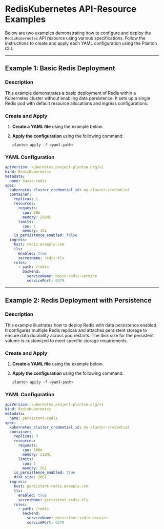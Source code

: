 # RedisKubernetes API-Resource Examples

Below are two examples demonstrating how to configure and deploy the `RedisKubernetes` API resource using various specifications. Follow the instructions to create and apply each YAML configuration using the Planton CLI.

---

## Example 1: Basic Redis Deployment

### Description

This example demonstrates a basic deployment of Redis within a Kubernetes cluster without enabling data persistence. It sets up a single Redis pod with default resource allocations and ingress configurations.

### Create and Apply

1. **Create a YAML file** using the example below.
2. **Apply the configuration** using the following command:

    ```shell
    planton apply -f <yaml-path>
    ```

### YAML Configuration

```yaml
apiVersion: kubernetes.project-planton.org/v1
kind: RedisKubernetes
metadata:
  name: basic-redis
spec:
  kubernetes_cluster_credential_id: my-cluster-credential
  container:
    replicas: 1
    resources:
      requests:
        cpu: 50m
        memory: 256Mi
      limits:
        cpu: 1
        memory: 1Gi
    is_persistence_enabled: false
  ingress:
    host: redis.example.com
    tls:
      enabled: true
      secretName: redis-tls
    rules:
      - path: /redis
        backend:
          serviceName: basic-redis-service
          servicePort: 6379
```

---

## Example 2: Redis Deployment with Persistence

### Description

This example illustrates how to deploy Redis with data persistence enabled. It configures multiple Redis replicas and attaches persistent storage to ensure data durability across pod restarts. The disk size for the persistent volume is customized to meet specific storage requirements.

### Create and Apply

1. **Create a YAML file** using the example below.
2. **Apply the configuration** using the following command:

    ```shell
    planton apply -f <yaml-path>
    ```

### YAML Configuration

```yaml
apiVersion: kubernetes.project-planton.org/v1
kind: RedisKubernetes
metadata:
  name: persistent-redis
spec:
  kubernetes_cluster_credential_id: my-cluster-credential
  container:
    replicas: 3
    resources:
      requests:
        cpu: 100m
        memory: 512Mi
      limits:
        cpu: 2
        memory: 2Gi
    is_persistence_enabled: true
    disk_size: 20Gi
  ingress:
    host: persistent-redis.example.com
    tls:
      enabled: true
      secretName: persistent-redis-tls
    rules:
      - path: /redis
        backend:
          serviceName: persistent-redis-service
          servicePort: 6379
```
